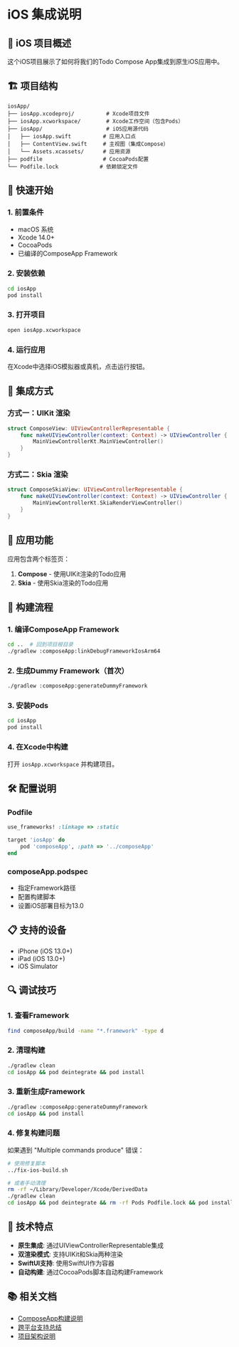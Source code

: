 # iOS 集成说明

## 📱 iOS 项目概述

这个iOS项目展示了如何将我们的Todo Compose App集成到原生iOS应用中。

## 🏗️ 项目结构

```
iosApp/
├── iosApp.xcodeproj/          # Xcode项目文件
├── iosApp.xcworkspace/        # Xcode工作空间（包含Pods）
├── iosApp/                    # iOS应用源代码
│   ├── iosApp.swift          # 应用入口点
│   ├── ContentView.swift     # 主视图（集成Compose）
│   └── Assets.xcassets/      # 应用资源
├── podfile                   # CocoaPods配置
└── Podfile.lock             # 依赖锁定文件
```

## 🚀 快速开始

### 1. 前置条件
- macOS 系统
- Xcode 14.0+
- CocoaPods
- 已编译的ComposeApp Framework

### 2. 安装依赖
```bash
cd iosApp
pod install
```

### 3. 打开项目
```bash
open iosApp.xcworkspace
```

### 4. 运行应用
在Xcode中选择iOS模拟器或真机，点击运行按钮。

## 🔧 集成方式

### 方式一：UIKit 渲染
```swift
struct ComposeView: UIViewControllerRepresentable {
    func makeUIViewController(context: Context) -> UIViewController {
        MainViewControllerKt.MainViewController()
    }
}
```

### 方式二：Skia 渲染
```swift
struct ComposeSkiaView: UIViewControllerRepresentable {
    func makeUIViewController(context: Context) -> UIViewController {
        MainViewControllerKt.SkiaRenderViewController()
    }
}
```

## 📱 应用功能

应用包含两个标签页：
1. **Compose** - 使用UIKit渲染的Todo应用
2. **Skia** - 使用Skia渲染的Todo应用

## 🔄 构建流程

### 1. 编译ComposeApp Framework
```bash
cd ..  # 回到项目根目录
./gradlew :composeApp:linkDebugFrameworkIosArm64
```

### 2. 生成Dummy Framework（首次）
```bash
./gradlew :composeApp:generateDummyFramework
```

### 3. 安装Pods
```bash
cd iosApp
pod install
```

### 4. 在Xcode中构建
打开 `iosApp.xcworkspace` 并构建项目。

## 🛠️ 配置说明

### Podfile
```ruby
use_frameworks! :linkage => :static

target 'iosApp' do
    pod 'composeApp', :path => '../composeApp'
end
```

### composeApp.podspec
- 指定Framework路径
- 配置构建脚本
- 设置iOS部署目标为13.0

## 📋 支持的设备

- iPhone (iOS 13.0+)
- iPad (iOS 13.0+)
- iOS Simulator

## 🔍 调试技巧

### 1. 查看Framework
```bash
find composeApp/build -name "*.framework" -type d
```

### 2. 清理构建
```bash
./gradlew clean
cd iosApp && pod deintegrate && pod install
```

### 3. 重新生成Framework
```bash
./gradlew :composeApp:generateDummyFramework
cd iosApp && pod install
```

### 4. 修复构建问题
如果遇到 "Multiple commands produce" 错误：
```bash
# 使用修复脚本
../fix-ios-build.sh

# 或者手动清理
rm -rf ~/Library/Developer/Xcode/DerivedData
./gradlew clean
cd iosApp && pod deintegrate && rm -rf Pods Podfile.lock && pod install
```

## 🎯 技术特点

- **原生集成**: 通过UIViewControllerRepresentable集成
- **双渲染模式**: 支持UIKit和Skia两种渲染
- **SwiftUI支持**: 使用SwiftUI作为容器
- **自动构建**: 通过CocoaPods脚本自动构建Framework

## 📚 相关文档

- [ComposeApp构建说明](../COMPILATION_FIXES.md)
- [跨平台支持总结](../PLATFORM_SUMMARY.md)
- [项目架构说明](../PROJECT_SUMMARY.md) 